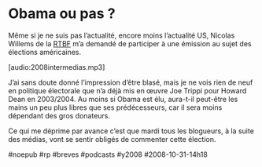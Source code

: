 # Obama ou pas ?

Même si je ne suis pas l’actualité, encore moins l’actualité US, Nicolas Willems de la [RTBF](http://www.lapremiere.be) m’a demandé de participer à une émission au sujet des élections américaines.

[audio:2008intermedias.mp3]

J’ai sans doute donné l’impression d’être blasé, mais je ne vois rien de neuf en politique électorale que n’a déjà mis en œuvre Joe Trippi pour Howard Dean en 2003/2004. Au moins si Obama est élu, aura-t-il peut-être les mains un peu plus libres que ses prédécesseurs, car il sera moins dépendant des gros donateurs.

Ce qui me déprime par avance c’est que mardi tous les blogueurs, à la suite des médias, vont se sentir obligés de commenter cette élection.

#noepub #rp #breves #podcasts #y2008 #2008-10-31-14h18
